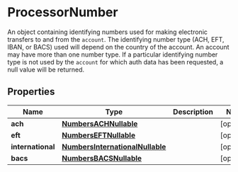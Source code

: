 

# ProcessorNumber

An object containing identifying numbers used for making electronic transfers to and from the `account`. The identifying number type (ACH, EFT, IBAN, or BACS) used will depend on the country of the account. An account may have more than one number type. If a particular identifying number type is not used by the `account` for which auth data has been requested, a null value will be returned.

## Properties

| Name | Type | Description | Notes |
|------------ | ------------- | ------------- | -------------|
|**ach** | [**NumbersACHNullable**](NumbersACHNullable.md) |  |  [optional] |
|**eft** | [**NumbersEFTNullable**](NumbersEFTNullable.md) |  |  [optional] |
|**international** | [**NumbersInternationalNullable**](NumbersInternationalNullable.md) |  |  [optional] |
|**bacs** | [**NumbersBACSNullable**](NumbersBACSNullable.md) |  |  [optional] |



